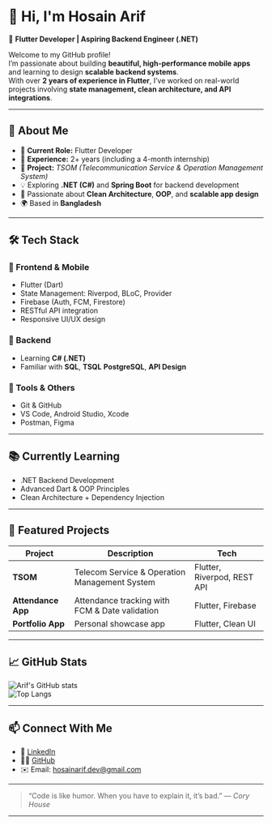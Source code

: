 # 👋 Hi, I'm Hosain Arif  

🚀 **Flutter Developer | Aspiring Backend Engineer (.NET)**  

Welcome to my GitHub profile!  
I’m passionate about building **beautiful, high-performance mobile apps** and learning to design **scalable backend systems**.  
With over **2 years of experience in Flutter**, I’ve worked on real-world projects involving **state management, clean architecture, and API integrations**.  

---

## 🧠 About Me  

- 💼 **Current Role:** Flutter Developer  
- 📱 **Experience:** 2+ years (including a 4-month internship)  
- 🧩 **Project:** *TSOM (Telecommunication Service & Operation Management System)*  
- 💡 Exploring **.NET (C#)** and **Spring Boot** for backend development  
- 🎯 Passionate about **Clean Architecture**, **OOP**, and **scalable app design**  
- 🌍 Based in **Bangladesh**  

---

## 🛠️ Tech Stack  

### 🔹 Frontend & Mobile
- Flutter (Dart)
- State Management: Riverpod, BLoC, Provider
- Firebase (Auth, FCM, Firestore)
- RESTful API integration
- Responsive UI/UX design

### 🔹 Backend
- Learning **C# (.NET)**
- Familiar with **SQL**, **TSQL** **PostgreSQL**, **API Design**

### 🔹 Tools & Others
- Git & GitHub  
- VS Code, Android Studio, Xcode  
- Postman, Figma  

---

## 📚 Currently Learning  
- .NET Backend Development   
- Advanced Dart & OOP Principles  
- Clean Architecture + Dependency Injection  

---

## 🚀 Featured Projects  

| Project | Description | Tech |
|----------|--------------|------|
| **TSOM** | Telecom Service & Operation Management System | Flutter, Riverpod, REST API |
| **Attendance App** | Attendance tracking with FCM & Date validation | Flutter, Firebase |
| **Portfolio App** | Personal showcase app | Flutter, Clean UI |

---

## 📈 GitHub Stats  

![Arif's GitHub stats](https://github-readme-stats.vercel.app/api?username=hosainarif&show_icons=true&theme=tokyonight)  
![Top Langs](https://github-readme-stats.vercel.app/api/top-langs/?username=hosainarif&layout=compact&theme=tokyonight)

---

## 📫 Connect With Me  

- 💼 [LinkedIn](https://www.linkedin.com/)  
- 🧑‍💻 [GitHub](https://github.com/hosainarif)  
- ✉️ Email: hosainarif.dev@gmail.com  

---

> “Code is like humor. When you have to explain it, it’s bad.” — *Cory House*

---
